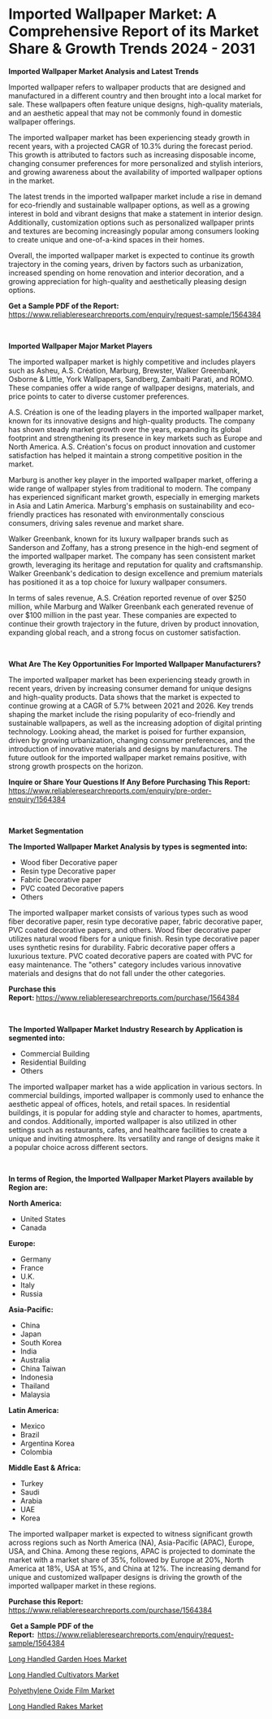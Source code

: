 <p><h1>Imported Wallpaper Market: A Comprehensive Report of its Market Share & Growth Trends 2024 - 2031</h1></p><p><strong>Imported Wallpaper Market Analysis and Latest Trends</strong></p>
<p><p>Imported wallpaper refers to wallpaper products that are designed and manufactured in a different country and then brought into a local market for sale. These wallpapers often feature unique designs, high-quality materials, and an aesthetic appeal that may not be commonly found in domestic wallpaper offerings.</p><p>The imported wallpaper market has been experiencing steady growth in recent years, with a projected CAGR of 10.3% during the forecast period. This growth is attributed to factors such as increasing disposable income, changing consumer preferences for more personalized and stylish interiors, and growing awareness about the availability of imported wallpaper options in the market.</p><p>The latest trends in the imported wallpaper market include a rise in demand for eco-friendly and sustainable wallpaper options, as well as a growing interest in bold and vibrant designs that make a statement in interior design. Additionally, customization options such as personalized wallpaper prints and textures are becoming increasingly popular among consumers looking to create unique and one-of-a-kind spaces in their homes.</p><p>Overall, the imported wallpaper market is expected to continue its growth trajectory in the coming years, driven by factors such as urbanization, increased spending on home renovation and interior decoration, and a growing appreciation for high-quality and aesthetically pleasing design options.</p></p>
<p><strong>Get a Sample PDF of the Report:&nbsp;</strong> <a href="https://www.reliableresearchreports.com/enquiry/request-sample/1564384">https://www.reliableresearchreports.com/enquiry/request-sample/1564384</a></p>
<p>&nbsp;</p>
<p><strong>Imported Wallpaper Major Market Players</strong></p>
<p><p>The imported wallpaper market is highly competitive and includes players such as Asheu, A.S. Création, Marburg, Brewster, Walker Greenbank, Osborne & Little, York Wallpapers, Sandberg, Zambaiti Parati, and ROMO. These companies offer a wide range of wallpaper designs, materials, and price points to cater to diverse customer preferences.</p><p>A.S. Création is one of the leading players in the imported wallpaper market, known for its innovative designs and high-quality products. The company has shown steady market growth over the years, expanding its global footprint and strengthening its presence in key markets such as Europe and North America. A.S. Création's focus on product innovation and customer satisfaction has helped it maintain a strong competitive position in the market.</p><p>Marburg is another key player in the imported wallpaper market, offering a wide range of wallpaper styles from traditional to modern. The company has experienced significant market growth, especially in emerging markets in Asia and Latin America. Marburg's emphasis on sustainability and eco-friendly practices has resonated with environmentally conscious consumers, driving sales revenue and market share.</p><p>Walker Greenbank, known for its luxury wallpaper brands such as Sanderson and Zoffany, has a strong presence in the high-end segment of the imported wallpaper market. The company has seen consistent market growth, leveraging its heritage and reputation for quality and craftsmanship. Walker Greenbank's dedication to design excellence and premium materials has positioned it as a top choice for luxury wallpaper consumers.</p><p>In terms of sales revenue, A.S. Création reported revenue of over $250 million, while Marburg and Walker Greenbank each generated revenue of over $100 million in the past year. These companies are expected to continue their growth trajectory in the future, driven by product innovation, expanding global reach, and a strong focus on customer satisfaction.</p></p>
<p>&nbsp;</p>
<p><strong>What Are The Key Opportunities For Imported Wallpaper Manufacturers?</strong></p>
<p><p>The imported wallpaper market has been experiencing steady growth in recent years, driven by increasing consumer demand for unique designs and high-quality products. Data shows that the market is expected to continue growing at a CAGR of 5.7% between 2021 and 2026. Key trends shaping the market include the rising popularity of eco-friendly and sustainable wallpapers, as well as the increasing adoption of digital printing technology. Looking ahead, the market is poised for further expansion, driven by growing urbanization, changing consumer preferences, and the introduction of innovative materials and designs by manufacturers. The future outlook for the imported wallpaper market remains positive, with strong growth prospects on the horizon.</p></p>
<p><strong>Inquire or Share Your Questions If Any Before Purchasing This Report:</strong> <a href="https://www.reliableresearchreports.com/enquiry/pre-order-enquiry/1564384">https://www.reliableresearchreports.com/enquiry/pre-order-enquiry/1564384</a></p>
<p>&nbsp;</p>
<p><strong>Market Segmentation</strong></p>
<p><strong>The Imported Wallpaper Market Analysis by types is segmented into:</strong></p>
<p><ul><li>Wood fiber Decorative paper</li><li>Resin type Decorative paper</li><li>Fabric Decorative paper</li><li>PVC coated Decorative papers</li><li>Others</li></ul></p>
<p><p>The imported wallpaper market consists of various types such as wood fiber decorative paper, resin type decorative paper, fabric decorative paper, PVC coated decorative papers, and others. Wood fiber decorative paper utilizes natural wood fibers for a unique finish. Resin type decorative paper uses synthetic resins for durability. Fabric decorative paper offers a luxurious texture. PVC coated decorative papers are coated with PVC for easy maintenance. The "others" category includes various innovative materials and designs that do not fall under the other categories.</p></p>
<p><strong>Purchase this Report:&nbsp;</strong><a href="https://www.reliableresearchreports.com/purchase/1564384">https://www.reliableresearchreports.com/purchase/1564384</a></p>
<p>&nbsp;</p>
<p><strong>The Imported Wallpaper Market Industry Research by Application is segmented into:</strong></p>
<p><ul><li>Commercial Building</li><li>Residential Building</li><li>Others</li></ul></p>
<p><p>The imported wallpaper market has a wide application in various sectors. In commercial buildings, imported wallpaper is commonly used to enhance the aesthetic appeal of offices, hotels, and retail spaces. In residential buildings, it is popular for adding style and character to homes, apartments, and condos. Additionally, imported wallpaper is also utilized in other settings such as restaurants, cafes, and healthcare facilities to create a unique and inviting atmosphere. Its versatility and range of designs make it a popular choice across different sectors.</p></p>
<p>&nbsp;</p>
<p><strong>In terms of Region, the Imported Wallpaper Market Players available by Region are:</strong></p>
<p>
    <p> <strong> North America: </strong>
        <ul>
            <li>United States</li>
            <li>Canada</li>
        </ul>
        </p> 
    <p> <strong> Europe: </strong>
        <ul>
            <li>Germany</li>
            <li>France</li>
            <li>U.K.</li>
            <li>Italy</li>
            <li>Russia</li>
        </ul>
        </p> 
    <p> <strong> Asia-Pacific: </strong>
        <ul>
            <li>China</li>
            <li>Japan</li>
            <li>South Korea</li>
            <li>India</li>
            <li>Australia</li>
            <li>China Taiwan</li>
            <li>Indonesia</li>
            <li>Thailand</li>
            <li>Malaysia</li>
        </ul>
        </p> 
    <p> <strong> Latin America: </strong>
        <ul>
            <li>Mexico</li>
            <li>Brazil</li>
            <li>Argentina Korea</li>
            <li>Colombia</li>
        </ul>
        </p> 
    <p> <strong> Middle East & Africa: </strong>
        <ul>
            <li>Turkey</li>
            <li>Saudi</li>
            <li>Arabia</li>
            <li>UAE</li>
            <li>Korea</li>
        </ul>
    </p>
    </p>
<p><p>The imported wallpaper market is expected to witness significant growth across regions such as North America (NA), Asia-Pacific (APAC), Europe, USA, and China. Among these regions, APAC is projected to dominate the market with a market share of 35%, followed by Europe at 20%, North America at 18%, USA at 15%, and China at 12%. The increasing demand for unique and customized wallpaper designs is driving the growth of the imported wallpaper market in these regions.</p></p>
<p><strong>Purchase this Report: </strong><a href="https://www.reliableresearchreports.com/purchase/1564384">https://www.reliableresearchreports.com/purchase/1564384</a></p>
<p>&nbsp;<strong>Get a Sample PDF of the Report:&nbsp;&nbsp;</strong><a href="https://www.reliableresearchreports.com/enquiry/request-sample/1564384">https://www.reliableresearchreports.com/enquiry/request-sample/1564384</a></p>
<p><strong></strong></p>
<p><p><a href="https://view.publitas.com/reportprime-1/long-handled-garden-hoes-market-research-report-forecasted-for-period-from-2023-2030-by-market-type-market-application-and-region/">Long Handled Garden Hoes Market</a></p><p><a href="https://view.publitas.com/reportprime-1/long-handled-cultivators-market-research-report-the-key-to-successful-business-strategy-forecasted-for-period-from-2023-2030/">Long Handled Cultivators Market</a></p><p><a href="https://extreme-scabiosa-c81.notion.site/Polyethylene-Oxide-Film-Market-Furnish-Information-about-Market-Size-Market-Share-Market-Dynamics--e2ebaf7b4bbf4a7ca9743db891ac5c1d">Polyethylene Oxide Film Market</a></p><p><a href="https://view.publitas.com/reportprime-1/long-handled-rakes-market-size-growth-and-forecast-from-2023-2030/">Long Handled Rakes Market</a></p></p>